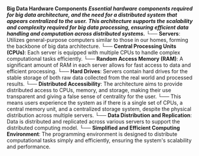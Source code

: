 **Big Data Hardware Components**
                ***Essential hardware components required for big data architecture, and the need for a distributed system that appears centralized to the user.***
                ***This architecture supports the scalability and complexity required for big data processing, ensuring efficient data handling and computation across distributed systems.***
    └── **Servers**: Utilizes general-purpose computers similar to those in our homes, forming the backbone of big data architecture.
    └── **Central Processing Units (CPUs)**: Each server is equipped with multiple CPUs to handle complex computational tasks efficiently.
    └── **Random Access Memory (RAM)**: A significant amount of RAM in each server allows for fast access to data and efficient processing.
    └── **Hard Drives**: Servers contain hard drives for the stable storage of both raw data collected from the real world and processed results.
    └── **Distributed Accessibility**: The architecture aims to provide distributed access to CPUs, memory, and storage, making their use transparent and giving a false sense of centrality for the user.
        └── This means users experience the system as if there is a single set of CPUs, a central memory unit, and a centralized storage system, despite the physical distribution across multiple servers.
    └── **Data Distribution and Replication**: Data is distributed and replicated across various servers to support the distributed computing model.
    └── **Simplified and Efficient Computing Environment**: The programming environment is designed to distribute computational tasks simply and efficiently, ensuring the system's scalability and performance.
        